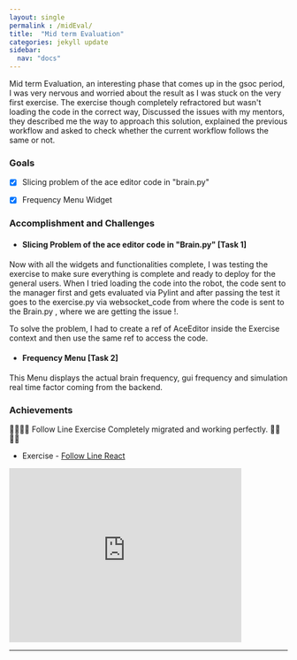 ```yaml
---
layout: single
permalink : /midEval/
title:  "Mid term Evaluation"
categories: jekyll update
sidebar:
  nav: "docs"
---
```

Mid term Evaluation, an interesting phase that comes up in the gsoc period, I was very nervous and worried about the result as I was stuck on the very first exercise. The exercise though completely refractored but wasn't loading the code in the correct way, Discussed the issues with my mentors, they described me the way to approach this solution, explained the previous workflow and asked to check whether the current workflow follows the same or not.

### Goals

- [x] Slicing problem of the ace editor code in "brain.py" 

- [x] Frequency Menu Widget 
 

### Accomplishment and Challenges 

* #### Slicing Problem of the ace editor code in "Brain.py"   \[Task 1\]

Now with all the widgets and functionalities complete, I was testing the exercise to make sure everything is complete and ready to deploy for the general users. When I tried loading the code into the robot, the code sent to the manager first and gets evaluated via Pylint and after passing the test it goes to the exercise.py via websocket_code from where the code is sent to the Brain.py , where we are getting the issue !.

To solve the problem, I had to create a ref of AceEditor inside the Exercise context and then use the same ref to access the code.

* #### Frequency Menu \[Task 2\]

This Menu displays the actual brain frequency, gui frequency and simulation real time factor coming from the backend.

### Achievements

🎉🎊🙌🏻 Follow Line Exercise Completely migrated and working perfectly. 🎉🎊🙌🏻 

* Exercise - [Follow Line React](https://youtu.be/YMMQVo_3oh8)

<iframe width="420" height="315" src="https://www.youtube.com/embed/YMMQVo_3oh8" frameborder="0" allowfullscreen></iframe>

---